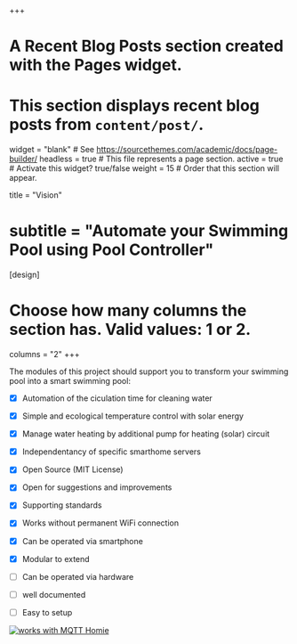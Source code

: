 +++
# A Recent Blog Posts section created with the Pages widget.
# This section displays recent blog posts from `content/post/`.

widget = "blank"  # See https://sourcethemes.com/academic/docs/page-builder/
headless = true  # This file represents a page section.
active = true  # Activate this widget? true/false
weight = 15  # Order that this section will appear.

title = "Vision"
# subtitle = "Automate your Swimming Pool using Pool Controller"

[design]
  # Choose how many columns the section has. Valid values: 1 or 2.
  columns = "2"
+++

The modules of this project should support you to transform your swimming pool into a smart swimming pool:

- [x] Automation of the ciculation time for cleaning water
- [x] Simple and ecological temperature control with solar energy
- [x] Manage water heating by additional pump for heating (solar) circuit
- [x] Independentancy of specific smarthome servers
- [x] Open Source (MIT License)
- [x] Open for suggestions and improvements
- [x] Supporting standards
- [x] Works without permanent WiFi connection
- [x] Can be operated via smartphone
- [x] Modular to extend
- [ ] Can be operated via hardware
- [ ] well documented
- [ ] Easy to setup


[![works with MQTT Homie](https://homieiot.github.io/img/works-with-homie.svg "works with MQTT Homie")](https://homieiot.github.io/)
